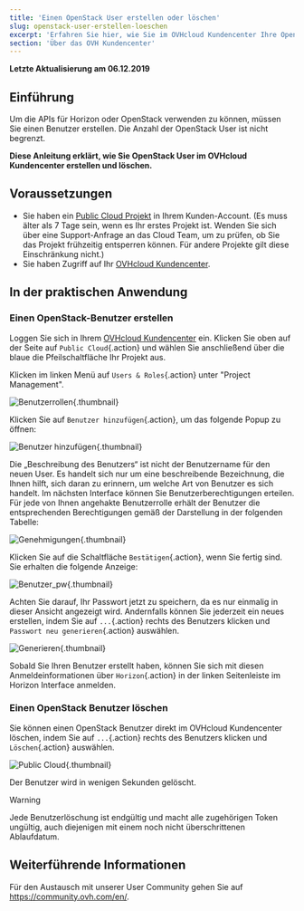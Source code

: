 ```yaml
---
title: 'Einen OpenStack User erstellen oder löschen'
slug: openstack-user-erstellen-loeschen
excerpt: 'Erfahren Sie hier, wie Sie im OVHcloud Kundencenter Ihre OpenStack Benutzer verwalten'
section: 'Über das OVH Kundencenter'
---
```


**Letzte Aktualisierung am 06.12.2019**

## Einführung

Um die APIs für Horizon oder OpenStack verwenden zu können, müssen Sie einen Benutzer erstellen. Die Anzahl der OpenStack User ist nicht begrenzt.

**Diese Anleitung erklärt, wie Sie OpenStack User im OVHcloud Kundencenter erstellen und löschen.**


## Voraussetzungen

- Sie haben ein [Public Cloud Projekt](https://www.ovhcloud.com/de/public-cloud) in Ihrem Kunden-Account. (Es muss älter als 7 Tage sein, wenn es Ihr erstes Projekt ist. Wenden Sie sich über eine Support-Anfrage an das Cloud Team, um zu prüfen, ob Sie das Projekt frühzeitig entsperren können. Für andere Projekte gilt diese Einschränkung nicht.)
- Sie haben Zugriff auf Ihr [OVHcloud Kundencenter](https://www.ovh.com/auth/?action=gotomanager).


## In der praktischen Anwendung

### Einen OpenStack-Benutzer erstellen

Loggen Sie sich in Ihrem [OVHcloud Kundencenter](https://www.ovh.com/auth/?action=gotomanager) ein. Klicken Sie oben auf der Seite auf `Public Cloud`{.action} und wählen Sie anschließend über die blaue die Pfeilschaltfläche Ihr Projekt aus.

Klicken im linken Menü auf `Users & Roles`{.action} unter "Project Management".

![Benutzerrollen](images/users_roles.png){.thumbnail}

Klicken Sie auf `Benutzer hinzufügen`{.action}, um das folgende Popup zu öffnen:

![Benutzer hinzufügen](images/adduser.png){.thumbnail}

Die „Beschreibung des Benutzers“ ist nicht der Benutzername für den neuen User. Es handelt sich nur um eine beschreibende Bezeichnung, die Ihnen hilft, sich daran zu erinnern, um welche Art von Benutzer es sich handelt. Im nächsten Interface können Sie Benutzerberechtigungen erteilen. Für jede von Ihnen angehakte Benutzerrolle erhält der Benutzer die entsprechenden Berechtigungen gemäß der Darstellung in der folgenden Tabelle:

![Genehmigungen](images/permissions.png){.thumbnail}

Klicken Sie auf die Schaltfläche `Bestätigen`{.action}, wenn Sie fertig sind. Sie erhalten die folgende Anzeige:

![Benutzer_pw](images/user_pw.png){.thumbnail}

Achten Sie darauf, Ihr Passwort jetzt zu speichern, da es nur einmalig in dieser Ansicht angezeigt wird. Andernfalls können Sie jederzeit ein neues erstellen, indem Sie auf `...`{.action} rechts des Benutzers klicken und `Passwort neu generieren`{.action} auswählen.

![Generieren](images/generatepw.png){.thumbnail}

Sobald Sie Ihren Benutzer erstellt haben, können Sie sich mit diesen Anmeldeinformationen über `Horizon`{.action} in der linken Seitenleiste im Horizon Interface anmelden.

### Einen OpenStack Benutzer löschen

Sie können einen OpenStack Benutzer direkt im OVHcloud Kundencenter löschen, indem Sie auf `...`{.action} rechts des Benutzers klicken und `Löschen`{.action} auswählen.

![Public Cloud](images/delete.png){.thumbnail}

Der Benutzer wird in wenigen Sekunden gelöscht.

> [!warning]
>
> Jede Benutzerlöschung ist endgültig und macht alle zugehörigen Token ungültig, auch diejenigen mit einem noch nicht überschrittenen Ablaufdatum.
> 

## Weiterführende Informationen

Für den Austausch mit unserer User Community gehen Sie auf <https://community.ovh.com/en/>.

